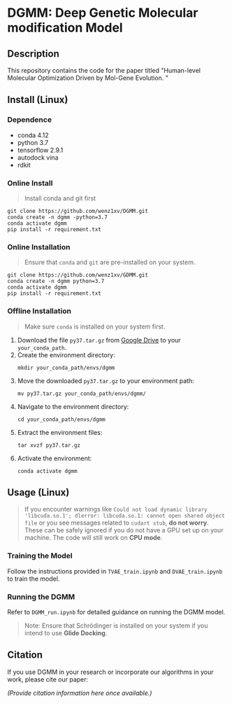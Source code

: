 # DGMM: Deep Genetic Molecular modification Model

## Description
This repository contains the code for the paper titled "Human-level Molecular Optimization Driven by Mol-Gene Evolution. "

## Install (Linux)

### Dependence
- conda 4.12
- python 3.7
- tensorflow 2.9.1
- autodock vina
- rdkit

### Online Install
> Install conda and git first
```
git clone https://github.com/wenz1xv/DGMM.git
conda create -n dgmm -python=3.7
conda activate dgmm
pip install -r requirement.txt
```

### Online Installation
> Ensure that `conda` and `git` are pre-installed on your system.
```
git clone https://github.com/wenz1xv/GDMM.git
conda create -n dgmm python=3.7
conda activate dgmm
pip install -r requirement.txt
```

### Offline Installation
> Make sure `conda` is installed on your system first.

1. Download the file `py37.tar.gz` from [Google Drive](https://drive.google.com/file/d/1bGewYnj-RaxOz1TND6tN7WxXaCIamiPF/view?usp=sharing) to your `your_conda_path`.
2. Create the environment directory:
   ```
   mkdir your_conda_path/envs/dgmm
   ```
3. Move the downloaded `py37.tar.gz` to your environment path:
   ```
   mv py37.tar.gz your_conda_path/envs/dgmm/
   ```
4. Navigate to the environment directory:
   ```
   cd your_conda_path/envs/dgmm
   ```
5. Extract the environment files:
   ```
   tar xvzf py37.tar.gz
   ```
6. Activate the environment:
   ```
   conda activate dgmm
   ```

## Usage (Linux)

> If you encounter warnings like `Could not load dynamic library 'libcuda.so.1'; dlerror: libcuda.so.1: cannot open shared object file` or you see messages related to `cudart stub`, __do not worry__. These can be safely ignored if you do not have a GPU set up on your machine. The code will still work on **CPU mode**.

### Training the Model
Follow the instructions provided in `TVAE_train.ipynb` and `DVAE_train.ipynb` to train the model.

### Running the DGMM
Refer to `DGMM_run.ipynb` for detailed guidance on running the DGMM model.

> Note: Ensure that Schrödinger is installed on your system if you intend to use **Glide Docking**.

## Citation
If you use DGMM in your research or incorporate our algorithms in your work, please cite our paper:

*(Provide citation information here once available.)*